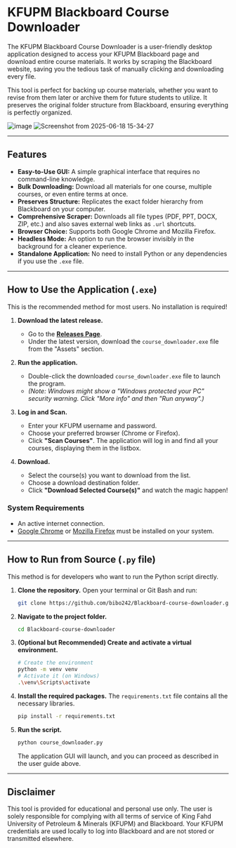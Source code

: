 # KFUPM Blackboard Course Downloader

The KFUPM Blackboard Course Downloader is a user-friendly desktop application designed to access your KFUPM Blackboard page and download entire course materials. It works by scraping the Blackboard website, saving you the tedious task of manually clicking and downloading every file.

This tool is perfect for backing up course materials, whether you want to revise from them later or archive them for future students to utilize. It preserves the original folder structure from Blackboard, ensuring everything is perfectly organized.

 
![image](https://github.com/user-attachments/assets/8bd239d3-d8fd-4224-addf-e9aaf624bc3c)
![Screenshot from 2025-06-18 15-34-27](https://github.com/user-attachments/assets/a8b1a615-a89e-4943-8b7d-3f867cc6eafd)


---

##  Features

- **Easy-to-Use GUI:** A simple graphical interface that requires no command-line knowledge.
- **Bulk Downloading:** Download all materials for one course, multiple courses, or even entire terms at once.
- **Preserves Structure:** Replicates the exact folder hierarchy from Blackboard on your computer.
- **Comprehensive Scraper:** Downloads all file types (PDF, PPT, DOCX, ZIP, etc.) and also saves external web links as `.url` shortcuts.
- **Browser Choice:** Supports both Google Chrome and Mozilla Firefox.
- **Headless Mode:** An option to run the browser invisibly in the background for a cleaner experience.
- **Standalone Application:** No need to install Python or any dependencies if you use the `.exe` file.

---

##  How to Use the Application (`.exe`)

This is the recommended method for most users. No installation is required!

1.  **Download the latest release.**
    - Go to the [**Releases Page**](https://github.com/bibo242/Blackboard-course-downloader/releases).
    - Under the latest version, download the `course_downloader.exe` file from the "Assets" section.

2.  **Run the application.**
    - Double-click the downloaded `course_downloader.exe` file to launch the program.
    - _(Note: Windows might show a "Windows protected your PC" security warning. Click "More info" and then "Run anyway".)_

3.  **Log in and Scan.**
    - Enter your KFUPM username and password.
    - Choose your preferred browser (Chrome or Firefox).
    - Click **"Scan Courses"**. The application will log in and find all your courses, displaying them in the listbox.

4.  **Download.**
    - Select the course(s) you want to download from the list.
    - Choose a download destination folder.
    - Click **"Download Selected Course(s)"** and watch the magic happen!

### System Requirements
- An active internet connection.
- [Google Chrome](https://www.google.com/chrome/) or [Mozilla Firefox](https://www.mozilla.org/firefox/) must be installed on your system.

---

##  How to Run from Source (`.py` file)

This method is for developers who want to run the Python script directly.

1.  **Clone the repository.**
    Open your terminal or Git Bash and run:
    ```bash
    git clone https://github.com/bibo242/Blackboard-course-downloader.git
    ```

2.  **Navigate to the project folder.**
    ```bash
    cd Blackboard-course-downloader
    ```

3.  **(Optional but Recommended) Create and activate a virtual environment.**
    ```bash
    # Create the environment
    python -m venv venv
    # Activate it (on Windows)
    .\venv\Scripts\activate
    ```

4.  **Install the required packages.**
    The `requirements.txt` file contains all the necessary libraries.
    ```bash
    pip install -r requirements.txt
    ```

5.  **Run the script.**
    ```bash
    python course_downloader.py
    ```
    The application GUI will launch, and you can proceed as described in the user guide above.

---

##  Disclaimer

This tool is provided for educational and personal use only. The user is solely responsible for complying with all terms of service of King Fahd University of Petroleum & Minerals (KFUPM) and Blackboard. Your KFUPM credentials are used locally to log into Blackboard and are not stored or transmitted elsewhere.

